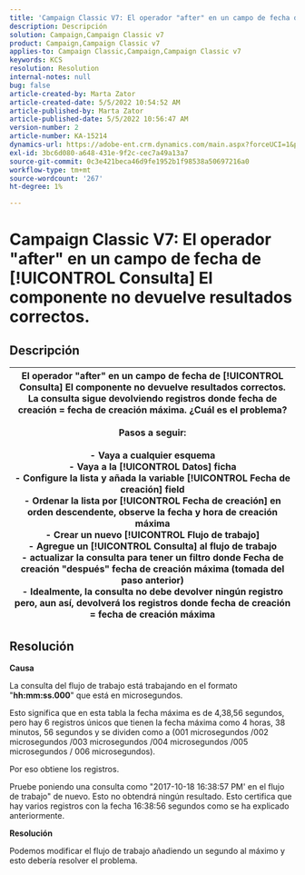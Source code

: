 ```yaml
---
title: 'Campaign Classic V7: El operador "after" en un campo de fecha de [!UICONTROL Consulta] El componente no devuelve resultados correctos.'
description: Descripción
solution: Campaign,Campaign Classic v7
product: Campaign,Campaign Classic v7
applies-to: Campaign Classic,Campaign,Campaign Classic v7
keywords: KCS
resolution: Resolution
internal-notes: null
bug: false
article-created-by: Marta Zator
article-created-date: 5/5/2022 10:54:52 AM
article-published-by: Marta Zator
article-published-date: 5/5/2022 10:56:47 AM
version-number: 2
article-number: KA-15214
dynamics-url: https://adobe-ent.crm.dynamics.com/main.aspx?forceUCI=1&pagetype=entityrecord&etn=knowledgearticle&id=2279a3c8-61cc-ec11-a7b5-6045bd00dbbc
exl-id: 3bc6d080-a648-431e-9f2c-cec7a49a13a7
source-git-commit: 0c3e421beca46d9fe1952b1f98538a50697216a0
workflow-type: tm+mt
source-wordcount: '267'
ht-degree: 1%

---
```


# Campaign Classic V7: El operador &quot;after&quot; en un campo de fecha de [!UICONTROL Consulta] El componente no devuelve resultados correctos.

## Descripción



| El operador &quot;after&quot; en un campo de fecha de [!UICONTROL Consulta] El componente no devuelve resultados correctos. La consulta sigue devolviendo registros donde fecha de creación = fecha de creación máxima. ¿Cuál es el problema?<br><br><b>Pasos a seguir:</b><br><br>  - Vaya a cualquier esquema<br>  - Vaya a la [!UICONTROL Datos] ficha<br>  - Configure la lista y añada la variable [!UICONTROL Fecha de creación] field<br>  - Ordenar la lista por [!UICONTROL Fecha de creación] en orden descendente, observe la fecha y hora de creación máxima<br>  - Crear un nuevo [!UICONTROL Flujo de trabajo]<br>  - Agregue un [!UICONTROL Consulta] al flujo de trabajo<br>  - actualizar la consulta para tener un filtro donde Fecha de creación &quot;después&quot; fecha de creación máxima (tomada del paso anterior)<br>  - Idealmente, la consulta no debe devolver ningún registro pero, aun así, devolverá los registros donde fecha de creación = fecha de creación máxima |
| --- |



## Resolución


<b>Causa</b>

La consulta del flujo de trabajo está trabajando en el formato &quot;<b>hh:mm:ss.000</b>&quot; que está en microsegundos.

Esto significa que en esta tabla la fecha máxima es de 4,38,56 segundos, pero hay 6 registros únicos que tienen la fecha máxima como 4 horas, 38 minutos, 56 segundos y se dividen como a (001 microsegundos /002 microsegundos /003 microsegundos /004 microsegundos /005 microsegundos / 006 microsegundos).

Por eso obtiene los registros.

Pruebe poniendo una consulta como &quot;2017-10-18 16:38:57 PM&#39; en el flujo de trabajo&quot; de nuevo. Esto no obtendrá ningún resultado. Esto certifica que hay varios registros con la fecha 16:38:56 segundos como se ha explicado anteriormente.

<b>Resolución</b>

Podemos modificar el flujo de trabajo añadiendo un segundo al máximo y esto debería resolver el problema.
